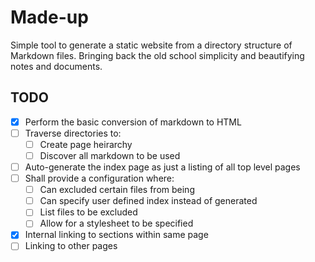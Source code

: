 # Made-up
Simple tool to generate a static website from a directory structure of Markdown
files. Bringing back the old school simplicity and beautifying notes and
documents.

## TODO
- [X] Perform the basic conversion of markdown to HTML
- [ ] Traverse directories to:
  - [ ] Create page heirarchy
  - [ ] Discover all markdown to be used
- [ ] Auto-generate the index page as just a listing of all top level pages
- [ ] Shall provide a configuration where:
  - [ ] Can excluded certain files from being
  - [ ] Can specify user defined index instead of generated
  - [ ] List files to be excluded
  - [ ] Allow for a stylesheet to be specified
- [X] Internal linking to sections within same page
- [ ] Linking to other pages
